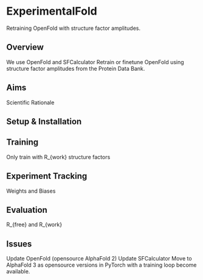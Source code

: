 # ExperimentalFold

Retraining OpenFold with structure factor amplitudes.

## Overview

We use OpenFold and SFCalculator 
Retrain or finetune OpenFold using structure factor amplitudes from the Protein Data Bank.

## Aims

Scientific Rationale

## Setup & Installation

## Training

Only train with R_{work} structure factors

## Experiment Tracking

Weights and Biases 

## Evaluation

R_{free} and R_{work}

## Issues

Update OpenFold (opensource AlphaFold 2)
Update SFCalculator
Move to AlphaFold 3 as opensource versions in PyTorch with a training loop become available.